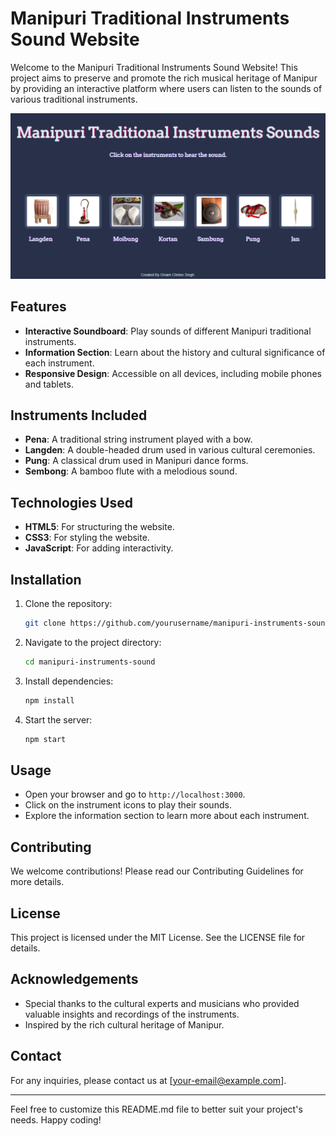 # Manipuri Traditional Instruments Sound Website

Welcome to the Manipuri Traditional Instruments Sound Website! This project aims to preserve and promote the rich musical heritage of Manipur by providing an interactive platform where users can listen to the sounds of various traditional instruments.

![Alt text](https://github.com/oinamclintonsingh/Manipuri-traditional-instruments/blob/3e931715fa7507d0dd6d1f03182e94c94426b02f/images/PortalEra%20-%20Manipuri%20Traditional%20Instruments%20Sounds_%20-%20oinamclintonsingh.github.io.png)

## Features

- **Interactive Soundboard**: Play sounds of different Manipuri traditional instruments.
- **Information Section**: Learn about the history and cultural significance of each instrument.
- **Responsive Design**: Accessible on all devices, including mobile phones and tablets.

## Instruments Included

- **Pena**: A traditional string instrument played with a bow.
- **Langden**: A double-headed drum used in various cultural ceremonies.
- **Pung**: A classical drum used in Manipuri dance forms.
- **Sembong**: A bamboo flute with a melodious sound.

## Technologies Used

- **HTML5**: For structuring the website.
- **CSS3**: For styling the website.
- **JavaScript**: For adding interactivity.

## Installation

1. Clone the repository:
    ```bash
    git clone https://github.com/yourusername/manipuri-instruments-sound.git
    ```
2. Navigate to the project directory:
    ```bash
    cd manipuri-instruments-sound
    ```
3. Install dependencies:
    ```bash
    npm install
    ```
4. Start the server:
    ```bash
    npm start
    ```

## Usage

- Open your browser and go to `http://localhost:3000`.
- Click on the instrument icons to play their sounds.
- Explore the information section to learn more about each instrument.

## Contributing

We welcome contributions! Please read our Contributing Guidelines for more details.

## License

This project is licensed under the MIT License. See the LICENSE file for details.

## Acknowledgements

- Special thanks to the cultural experts and musicians who provided valuable insights and recordings of the instruments.
- Inspired by the rich cultural heritage of Manipur.

## Contact

For any inquiries, please contact us at [your-email@example.com].

---

Feel free to customize this README.md file to better suit your project's needs. Happy coding!
